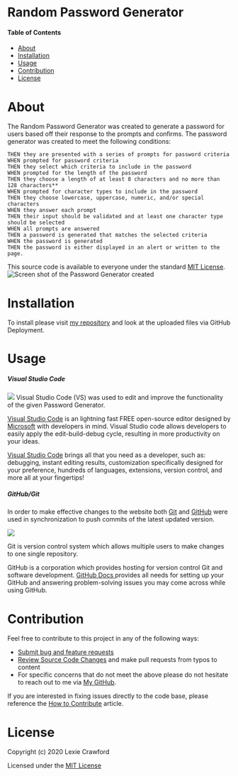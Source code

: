# Random Password Generator
#### Table of Contents
* [About](#About)
* [Installation](#Installation)
* [Usage](#Usage)
* [Contribution](#Contribution)
* [License](#License)

# About
The Random Password Generator was created to generate a password for users based off their response to the prompts and confirms. The password generator was created to meet the following conditions:

```WHEN the user clicks the button to generate a password
THEN they are presented with a series of prompts for password criteria
WHEN prompted for password criteria
THEN they select which criteria to include in the password
WHEN prompted for the length of the password
THEN they choose a length of at least 8 characters and no more than 128 characters**
WHEN prompted for character types to include in the password
THEN they choose lowercase, uppercase, numeric, and/or special characters
WHEN they answer each prompt
THEN their input should be validated and at least one character type should be selected
WHEN all prompts are answered
THEN a password is generated that matches the selected criteria
WHEN the password is generated
THEN the password is either displayed in an alert or written to the page.
```

This source code is available to everyone under the standard [MIT License](https://github.com/microsoft/vscode/blob/master/LICENSE.txt).
![Screen shot of the Password Generator created ](file:///C:\Users\lexc2\OneDrive\Desktop\Homework\Password-Generator\Assets\password.jpg)

# Installation
To install please visit [my repository](https://github.com/lexcraw4d/Password-Generator) and look at the uploaded files via GitHub Deployment.

# Usage
##### Visual Studio Code
![](file:///C:\Users\lexc2\OneDrive\Desktop\Homework\Password-Generator\Assets\VSC.jpg)
Visual Studio Code (VS) was used to edit and improve the functionality of the given Password Generator. 

[Visual Studio Code](https://code.visualstudio.com/) is an lightning fast FREE open-source editor designed by [Microsoft](https://www.microsoft.com/en-us/) with developers in mind. Visual Studio code allows developers to easily apply the edit-build-debug cycle, resulting in more productivity on your ideas.

[Visual Studio Code](https://code.visualstudio.com/) brings all that you need as a developer, such as: debugging, instant editing results, customization specifically designed for your preference, hundreds of languages, extensions, version control, and more all at your fingertips!

##### GitHub/Git

In order to make effective changes to the website both [Git](https://gitforwindows.org/) and [GitHub](https://github.com/) were used in synchronization to push commits of the latest updated version. 

![](file:///C:\Users\lexc2\OneDrive\Desktop\Homework\Password-Generator\Assets\githubgitbash.png)


Git is version control system which allows multiple users to make changes to one single repository.

GitHub is a corporation which provides hosting for version control Git and software development. [GitHub Docs ](https://docs.github.com/en/free-pro-team@latest/github/setting-up-and-managing-your-github-user-account/managing-user-account-settings) provides all needs for setting up your GitHub and answering problem-solving issues you may come across while using GitHub.


# Contribution
Feel free to contribute to this project in any of the following ways: 
* [Submit bug and feature requests](https://github.com/lexcraw4d/Password-Generator/issues)
* [Review Source Code Changes](https://github.com/lexcraw4d/Password-Generator/pulls) and make pull requests from typos to content
* For specific concerns that do not meet the above please do not hesitate to reach out to me via [My GitHub](https://github.com/lexcraw4d).

If you are interested in fixing issues directly to the code base, please reference the [How to Contribute](https://github.com/microsoft/vscode/wiki/How-to-Contribute) article.



# License

Copyright (c) 2020 Lexie Crawford

Licensed under the [MIT License](https://github.com/lexcraw4d/SEO/blob/master/LICENSE)



